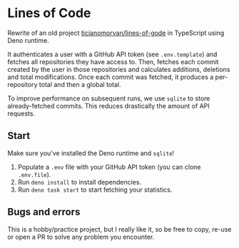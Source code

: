 # Lines of Code

Rewrite of an old project [ticianomorvan/lines-of-gode](https://github.com/ticianomorvan/lines-of-gode) in TypeScript using Deno runtime.

It authenticates a user with a GitHub API token (see `.env.template`) and fetches all repositories they have access to. Then, fetches each commit created by the user in those repositories and calculates additions, deletions and total modifications. Once each commit was fetched, it produces a per-repository total and then a global total.

To improve performance on subsequent runs, we use `sqlite` to store already-fetched commits. This reduces drastically the amount of API requests.

## Start

Make sure you've installed the Deno runtime and `sqlite`!

1. Populate a `.env` file with your GitHub API token (you can clone `.env.file`).
2. Run `deno install` to install dependencies.
3. Run `deno task start` to start fetching your statistics.

## Bugs and errors

This is a hobby/practice project, but I really like it, so be free to copy, re-use or open a PR to solve any problem you encounter.
